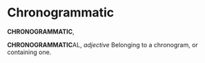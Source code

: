 # Chronogrammatic

**CHRONOGRAMMATIC**,

**CHRONOGRAMMATIC**AL, _adjective_ Belonging to a chronogram, or containing one.